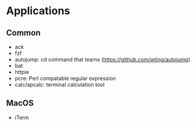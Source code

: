 # Applications

## Common
* ack
* fzf
* autojump: cd command that learns (https://github.com/wting/autojump)
* bat
* httpie
* pcre: Perl compatable regular expression
* calc/apcalc: terminal calculation tool

## MacOS
* iTerm

